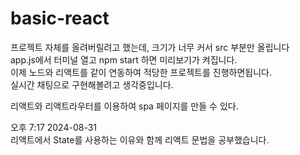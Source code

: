 # basic-react

프로젝트 자체를 올려버릴려고 했는데, 크기가 너무 커서 src 부분만 올립니다 <br>
app.js에서 터미널 열고 npm start 하면 미리보기가 켜집니다. <br>
이제 노드와 리액트를 같이 연동하여 적당한 프로젝트를 진행하면됩니다.<br>
실시간 채팅으로 구현해볼려고 생각중입니다.<br>

리액트와 리액트라우터를 이용하여 spa 페이지를 만들 수 있다.<br>

오후 7:17 2024-08-31 <br>
리액트에서 State를 사용하는 이유와 함께 리액트 문법을 공부했습니다. <br>
